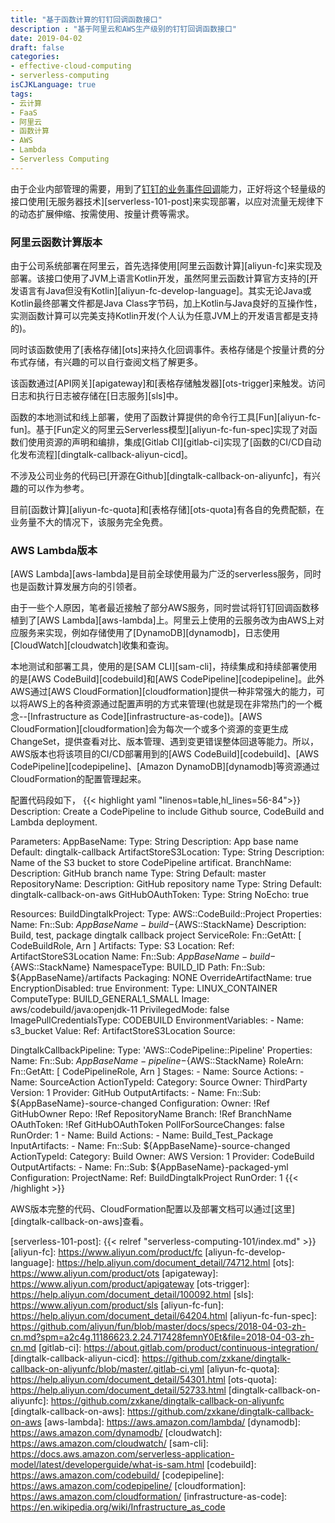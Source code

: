 ```yaml
---
title: "基于函数计算的钉钉回调函数接口"
description : "基于阿里云和AWS生产级别的钉钉回调函数接口"
date: 2019-04-02
draft: false
categories:
- effective-cloud-computing
- serverless-computing
isCJKLanguage: true
tags:
- 云计算
- FaaS
- 阿里云
- 函数计算
- AWS
- Lambda
- Serverless Computing
---
```

由于企业内部管理的需要，用到了[钉钉的业务事件回调][dingtalk-callback]能力，正好将这个轻量级的接口使用[无服务器技术][serverless-101-post]来实现部署，以应对流量无规律下的动态扩展伸缩、按需使用、按量计费等需求。

<!--more-->
### 阿里云函数计算版本

由于公司系统部署在阿里云，首先选择使用[阿里云函数计算][aliyun-fc]来实现及部署。该接口使用了JVM上语言Kotlin开发，虽然阿里云函数计算官方支持的[开发语言有Java但没有Kotlin][aliyun-fc-develop-language]。其实无论Java或Kotlin最终部署文件都是Java Class字节码，加上Kotlin与Java良好的互操作性，实测函数计算可以完美支持Kotlin开发(个人认为任意JVM上的开发语言都是支持的)。

同时该函数使用了[表格存储][ots]来持久化回调事件。表格存储是个按量计费的分布式存储，有兴趣的可以自行查阅文档了解更多。

该函数通过[API网关][apigateway]和[表格存储触发器][ots-trigger]来触发。访问日志和执行日志被存储在[日志服务][sls]中。

函数的本地测试和线上部署，使用了函数计算提供的命令行工具[Fun][aliyun-fc-fun]。基于[Fun定义的阿里云Serverless模型][aliyun-fc-fun-spec]实现了对函数们使用资源的声明和编排，集成[Gitlab CI][gitlab-ci]实现了[函数的CI/CD自动化发布流程][dingtalk-callback-aliyun-cicd]。

不涉及公司业务的代码已[开源在Github][dingtalk-callback-on-aliyunfc]，有兴趣的可以作为参考。

目前[函数计算][aliyun-fc-quota]和[表格存储][ots-quota]有各自的免费配额，在业务量不大的情况下，该服务完全免费。

### AWS Lambda版本

[AWS Lambda][aws-lambda]是目前全球使用最为广泛的serverless服务，同时也是函数计算发展方向的引领者。

由于一些个人原因，笔者最近接触了部分AWS服务，同时尝试将钉钉回调函数移植到了[AWS Lambda][aws-lambda]上。阿里云上使用的云服务改为由AWS上对应服务来实现，例如存储使用了[DynamoDB][dynamodb]，日志使用[CloudWatch][cloudwatch]收集和查询。

本地测试和部署工具，使用的是[SAM CLI][sam-cli]，持续集成和持续部署使用的是[AWS CodeBuild][codebuild]和[AWS CodePipeline][codepipeline]。此外AWS通过[AWS CloudFormation][cloudformation]提供一种非常强大的能力，可以将AWS上的各种资源通过配置声明的方式来管理(也就是现在非常热门的一个概念--[Infrastructure as Code][infrastructure-as-code])。[AWS CloudFormation][cloudformation]会为每次一个或多个资源的变更生成ChangeSet，提供查看对比、版本管理、遇到变更错误整体回退等能力。所以，AWS版本也将该项目的CI/CD部署用到的[AWS CodeBuild][codebuild]、[AWS CodePipeline][codepipeline]、[Amazon DynamoDB][dynamodb]等资源通过CloudFormation的配置管理起来。

配置代码段如下，
{{< highlight yaml "linenos=table,hl_lines=56-84">}}
Description: Create a CodePipeline to include Github source, CodeBuild and Lambda deployment.

Parameters:
  AppBaseName:
    Type: String
    Description: App base name
    Default: dingtalk-callback
  ArtifactStoreS3Location:
    Type: String
    Description: Name of the S3 bucket to store CodePipeline artificat.
  BranchName:
    Description: GitHub branch name
    Type: String
    Default: master
  RepositoryName:
    Description: GitHub repository name
    Type: String
    Default: dingtalk-callback-on-aws
  GitHubOAuthToken:
    Type: String
    NoEcho: true

Resources:
  BuildDingtalkProject:
    Type: AWS::CodeBuild::Project
    Properties:
      Name:
        Fn::Sub: ${AppBaseName}-build-${AWS::StackName}
      Description: Build, test, package dingtalk callback project
      ServiceRole:
        Fn::GetAtt: [ CodeBuildRole, Arn ]
      Artifacts:
        Type: S3
        Location:
          Ref: ArtifactStoreS3Location
        Name:
          Fn::Sub: ${AppBaseName}-build-${AWS::StackName}
        NamespaceType: BUILD_ID
        Path: 
          Fn::Sub: ${AppBaseName}/artifacts
        Packaging: NONE
        OverrideArtifactName: true
        EncryptionDisabled: true
      Environment:
        Type: LINUX_CONTAINER
        ComputeType: BUILD_GENERAL1_SMALL
        Image: aws/codebuild/java:openjdk-11
        PrivilegedMode: false
        ImagePullCredentialsType: CODEBUILD
        EnvironmentVariables:
          - Name: s3_bucket
            Value:
              Ref: ArtifactStoreS3Location
      Source:

  DingtalkCallbackPipeline:
    Type: 'AWS::CodePipeline::Pipeline'
    Properties:
      Name:
        Fn::Sub: ${AppBaseName}-pipeline-${AWS::StackName}
      RoleArn:
        Fn::GetAtt: [ CodePipelineRole, Arn ]
      Stages:
        - Name: Source
          Actions:
            - Name: SourceAction
              ActionTypeId:
                Category: Source
                Owner: ThirdParty
                Version: 1
                Provider: GitHub
              OutputArtifacts:
                - Name: 
                    Fn::Sub: ${AppBaseName}-source-changed
              Configuration:
                Owner: !Ref GitHubOwner
                Repo: !Ref RepositoryName
                Branch: !Ref BranchName
                OAuthToken: !Ref GitHubOAuthToken
                PollForSourceChanges: false
              RunOrder: 1
        - Name: Build
          Actions:
            - Name: Build_Test_Package
              InputArtifacts:
                - Name:
                    Fn::Sub: ${AppBaseName}-source-changed
              ActionTypeId:
                Category: Build
                Owner: AWS
                Version: 1
                Provider: CodeBuild
              OutputArtifacts:
                - Name: 
                    Fn::Sub: ${AppBaseName}-packaged-yml
              Configuration:
                ProjectName:
                  Ref: BuildDingtalkProject
              RunOrder: 1
{{< /highlight >}}

AWS版本完整的代码、CloudFormation配置以及部署文档可以通过[这里][dingtalk-callback-on-aws]查看。

[dingtalk-callback]: https://open-doc.dingtalk.com/microapp/serverapi2/lo5n6i
[serverless-101-post]: {{< relref "serverless-computing-101/index.md" >}}
[aliyun-fc]: https://www.aliyun.com/product/fc
[aliyun-fc-develop-language]: https://help.aliyun.com/document_detail/74712.html
[ots]: https://www.aliyun.com/product/ots
[apigateway]: https://www.aliyun.com/product/apigateway
[ots-trigger]: https://help.aliyun.com/document_detail/100092.html
[sls]: https://www.aliyun.com/product/sls
[aliyun-fc-fun]: https://help.aliyun.com/document_detail/64204.html
[aliyun-fc-fun-spec]: https://github.com/aliyun/fun/blob/master/docs/specs/2018-04-03-zh-cn.md?spm=a2c4g.11186623.2.24.717428femnY0Et&file=2018-04-03-zh-cn.md
[gitlab-ci]: https://about.gitlab.com/product/continuous-integration/
[dingtalk-callback-aliyun-cicd]: https://github.com/zxkane/dingtalk-callback-on-aliyunfc/blob/master/.gitlab-ci.yml
[aliyun-fc-quota]: https://help.aliyun.com/document_detail/54301.html
[ots-quota]: https://help.aliyun.com/document_detail/52733.html
[dingtalk-callback-on-aliyunfc]: https://github.com/zxkane/dingtalk-callback-on-aliyunfc
[dingtalk-callback-on-aws]: https://github.com/zxkane/dingtalk-callback-on-aws
[aws-lambda]: https://aws.amazon.com/lambda/
[dynamodb]: https://aws.amazon.com/dynamodb/
[cloudwatch]: https://aws.amazon.com/cloudwatch/
[sam-cli]: https://docs.aws.amazon.com/serverless-application-model/latest/developerguide/what-is-sam.html
[codebuild]: https://aws.amazon.com/codebuild/
[codepipeline]: https://aws.amazon.com/codepipeline/
[cloudformation]: https://aws.amazon.com/cloudformation/
[infrastructure-as-code]: https://en.wikipedia.org/wiki/Infrastructure_as_code
